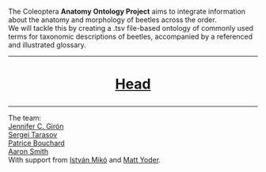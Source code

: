 The Coleoptera **Anatomy Ontology Project** aims to integrate information about the anatomy and morphology of beetles across the order.  
We will tackle this by creating a .tsv file-based ontology of commonly used terms for taxonomic descriptions of beetles, accompanied by a referenced and illustrated glossary.

---

<html>
<body>

<h1>
<p align="center">
<a href="https://jcgiron.github.io/ColAO-web/head/head.html"> Head</a>
</p>
  
</h1>
</body>
</html>

---

The team:  
[Jennifer C. Girón](https://sites.google.com/view/jcgiron/home)  
[Sergei Tarasov](https://sergxf.wixsite.com/dungbeetles)  
[Patrice Bouchard](https://www.agr.gc.ca/eng/scientific-collaboration-and-research-in-agriculture/agriculture-and-agri-food-research-centres-and-collections/ontario/ottawa-research-and-development-centre/scientific-staff-and-expertise/bouchard-patrice-phd/?id=1181931431105)  
[Aaron Smith](http://insectbiodiversitylab.org/)  
With support from [István Mikó](https://colsa.unh.edu/person/istvan-miko) and [Matt Yoder](https://www.inhs.illinois.edu/directory/show/mjyoder).
